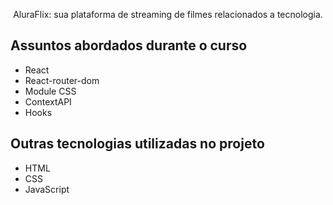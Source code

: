 
<p align="center">AluraFlix: sua plataforma de streaming de filmes relacionados a tecnologia.</p>

## Assuntos abordados durante o curso
* React
* React-router-dom
* Module CSS
* ContextAPI
* Hooks

## Outras tecnologias utilizadas no projeto
* HTML
* CSS
* JavaScript
